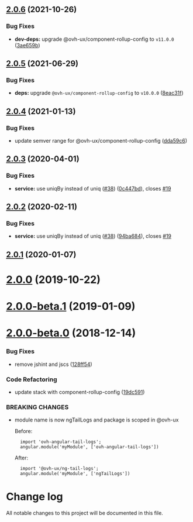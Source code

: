 ## [2.0.6](https://github.com/ovh/manager/compare/@ovh-ux/ng-tail-logs@2.0.5...@ovh-ux/ng-tail-logs@2.0.6) (2021-10-26)


### Bug Fixes

* **dev-deps:** upgrade @ovh-ux/component-rollup-config to `v11.0.0` ([3ae659b](https://github.com/ovh/manager/commit/3ae659bea59244fd5660375b9dac52055cc374b0))



## [2.0.5](https://github.com/ovh/manager/compare/@ovh-ux/ng-tail-logs@2.0.4...@ovh-ux/ng-tail-logs@2.0.5) (2021-06-29)


### Bug Fixes

* **deps:** upgrade `@ovh-ux/component-rollup-config` to `v10.0.0` ([8eac31f](https://github.com/ovh/manager/commit/8eac31f81e46d1570c131cf55788d6435842ab6d))



## [2.0.4](https://github.com/ovh/manager/compare/@ovh-ux/ng-tail-logs@2.0.3...@ovh-ux/ng-tail-logs@2.0.4) (2021-01-13)


### Bug Fixes

* update semver range for @ovh-ux/component-rollup-config ([dda59c6](https://github.com/ovh/manager/commit/dda59c6b71cb4ad9ab98f06a0bf995a7eb45a1d9))



## [2.0.3](https://github.com/ovh/manager/compare/@ovh-ux/ng-tail-logs@2.0.2...@ovh-ux/ng-tail-logs@2.0.3) (2020-04-01)


### Bug Fixes

* **service:** use uniqBy instead of uniq ([#38](https://github.com/ovh/manager/issues/38)) ([0c447bd](https://github.com/ovh/manager/commit/0c447bde5e26dfac11434ffe89bccef72984321c)), closes [#19](https://github.com/ovh/manager/issues/19)



## [2.0.2](https://github.com/ovh-ux/ng-tail-logs/compare/v2.0.1...v2.0.2) (2020-02-11)


### Bug Fixes

* **service:** use uniqBy instead of uniq ([#38](https://github.com/ovh-ux/ng-tail-logs/issues/38)) ([94ba684](https://github.com/ovh-ux/ng-tail-logs/commit/94ba684f51aceac7f970d59e5174fd0ae13cd49b)), closes [#19](https://github.com/ovh-ux/ng-tail-logs/issues/19)



## [2.0.1](https://github.com/ovh-ux/ng-tail-logs/compare/v2.0.0...v2.0.1) (2020-01-07)



# [2.0.0](https://github.com/ovh-ux/ng-tail-logs/compare/v2.0.0-beta.1...v2.0.0) (2019-10-22)



# [2.0.0-beta.1](https://github.com/ovh-ux/ng-tail-logs/compare/v2.0.0-beta.0...v2.0.0-beta.1) (2019-01-09)



# [2.0.0-beta.0](https://github.com/ovh-ux/ng-tail-logs/compare/1.1.2...2.0.0-beta.0) (2018-12-14)


### Bug Fixes

* remove jshint and jscs ([128ff54](https://github.com/ovh-ux/ng-tail-logs/commit/128ff54))


### Code Refactoring

* update stack with component-rollup-config ([19dc591](https://github.com/ovh-ux/ng-tail-logs/commit/19dc591))


### BREAKING CHANGES

* module name is now ngTailLogs and package is scoped in @ovh-ux

    Before:

        import 'ovh-angular-tail-logs';
        angular.module('myModule', ['ovh-angular-tail-logs'])

    After:

        import '@ovh-ux/ng-tail-logs';
        angular.module('myModule', ['ngTailLogs'])



# Change log
All notable changes to this project will be documented in this file.
